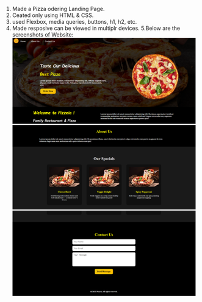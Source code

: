 1. Made a Pizza odering Landing Page.
2. Ceated only using HTML & CSS.
3. used Flexbox, media queries, buttons, h1, h2, etc.
4. Made resposive can be viewed in multiplr devices.
5.Below are the screenshots of Website:
![alt text](images/screenshot-one.png)
![alt text](images/screenshot-two.png)
![alt text](images/Screenshot-three.png)

